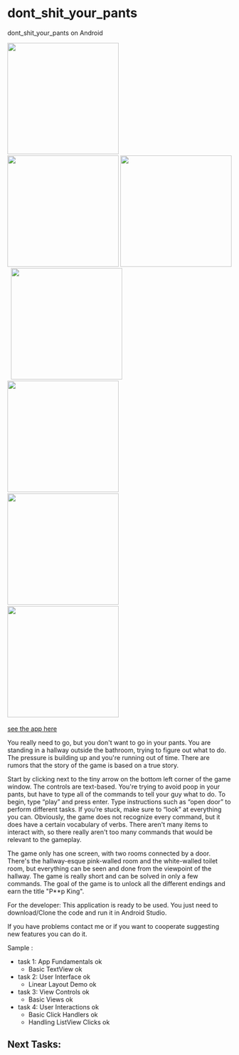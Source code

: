 dont_shit_your_pants
==================

dont_shit_your_pants on Android

<img src="https://imgur.com/biWraaN.png" width="250" />&nbsp;
<img src="https://imgur.com/biWraaN.png" width="250" />
<img src="https://lh3.googleusercontent.com/dfYbQdZ3PUHPHS87ROhRNUHhk629nHY1yDE6HlXLdvqI0RipQ_4jrFZ0HqyVkJVKLw=w720-h310-rw" width="250" />&nbsp;
<img src="https://lh3.googleusercontent.com/4ehazpz8uwREJuvJ0ttoyfvRSfnKwm50OJ_HC0kdH7uM1ERyWV_BXYv3rad-0mQnBw=w720-h310-rw" width="250" />&nbsp;
<img src="https://lh3.googleusercontent.com/mFRw1UZvdn3QS6ympovvVKCT8kRmqyQp6vmAFNRl_Pf5yLTGfOnMjsOQF8ihWTg4Xw=w720-h310-rw" width="250" />&nbsp;
<img src="https://lh3.googleusercontent.com/uTvVzphZ1zb8UKY34AP53vRZoe5gVhB_RLJfX9ZpuEu9dJK7S9ZhSTcLp1PNCMBs9d0=w720-h310-rw" width="250" />&nbsp;
<img src="https://lh3.googleusercontent.com/xrF5uPhZqhpIfyYGfCC8p3dwMxOpX8k9Kzq0wklNSzVO4cCL3fOSbDAfCjoFKIgLScYA=w720-h310-rw" width="250" />&nbsp;

<a href="https://play.google.com/store/apps/details?id=com.demilion.dontpoopyourpants">see the app here</a>


You really need to go, but you don't want to go in your pants. You are standing in a hallway outside the bathroom, trying to figure out what to do. The pressure is building up and you're running out of time. There are rumors that the story of the game is based on a true story.

Start by clicking next to the tiny arrow on the bottom left corner of the game window. The controls are text-based. You're trying to avoid poop in your pants, but have to type all of the commands to tell your guy what to do. To begin, type “play” and press enter. Type instructions such as “open door” to perform different tasks. If you’re stuck, make sure to “look” at everything you can. Obviously, the game does not recognize every command, but it does have a certain vocabulary of verbs. There aren't many items to interact with, so there really aren't too many commands that would be relevant to the gameplay.

The game only has one screen, with two rooms connected by a door. There's the hallway-esque pink-walled room and the white-walled toilet room, but everything can be seen and done from the viewpoint of the hallway. The game is really short and can be solved in only a few commands. The goal of the game is to unlock all the different endings and earn the title "P**p King".


For the developer:
This application is ready to be used. You just need to download/Clone the code and run it in Android Studio. 

If you have problems contact me or if you want to cooperate suggesting new features you can do it.

Sample :
 - task 1: App Fundamentals 	ok
   - Basic TextView				ok
 - task 2: User Interface		ok 
   - Linear Layout Demo 		ok
 - task 3: View Controls 		ok
    - Basic Views 				ok
 - task 4: User Interactions 	ok
   - Basic Click Handlers 		ok
   - Handling ListView Clicks 	ok
   
  Next Tasks:
  - 